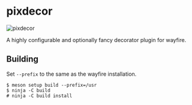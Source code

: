 # pixdecor
![pixdecor](https://github.com/soreau/pixdecor/assets/1450125/af891554-8eeb-4769-b571-fa587afd8350)

A highly configurable and optionally fancy decorator plugin for wayfire.

## Building

Set `--prefix` to the same as the wayfire installation.

```
$ meson setup build --prefix=/usr
$ ninja -C build
# ninja -C build install
```